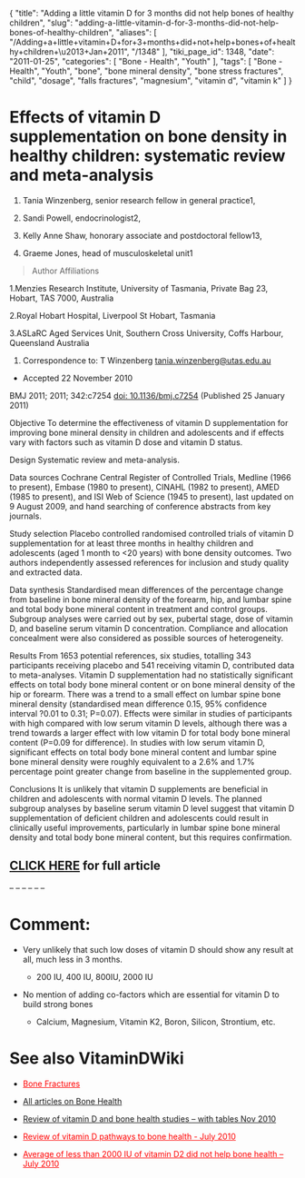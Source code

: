 {
    "title": "Adding a little vitamin D for 3 months did not help bones of healthy children",
    "slug": "adding-a-little-vitamin-d-for-3-months-did-not-help-bones-of-healthy-children",
    "aliases": [
        "/Adding+a+little+vitamin+D+for+3+months+did+not+help+bones+of+healthy+children+\u2013+Jan+2011",
        "/1348"
    ],
    "tiki_page_id": 1348,
    "date": "2011-01-25",
    "categories": [
        "Bone - Health",
        "Youth"
    ],
    "tags": [
        "Bone - Health",
        "Youth",
        "bone",
        "bone mineral density",
        "bone stress fractures",
        "child",
        "dosage",
        "falls fractures",
        "magnesium",
        "vitamin d",
        "vitamin k"
    ]
}


# Effects of vitamin D supplementation on bone density in healthy children: systematic review and meta-analysis

1. Tania Winzenberg, senior research fellow in general practice1,

2. Sandi Powell, endocrinologist2,

3. Kelly Anne Shaw, honorary associate and postdoctoral fellow13,

4. Graeme Jones, head of musculoskeletal unit1

> Author Affiliations

1.Menzies Research Institute, University of Tasmania, Private Bag 23, Hobart, TAS 7000, Australia

2.Royal Hobart Hospital, Liverpool St Hobart, Tasmania

3.ASLaRC Aged Services Unit, Southern Cross University, Coffs Harbour, Queensland Australia

1. Correspondence to: T Winzenberg tania.winzenberg@utas.edu.au

* Accepted 22 November 2010

BMJ 2011; 2011; 342:c7254 [doi: 10.1136/bmj.c7254](https://doi.org/10.1136/bmj.c7254) (Published 25 January 2011)

Objective To determine the effectiveness of vitamin D supplementation for improving bone mineral density in children and adolescents and if effects vary with factors such as vitamin D dose and vitamin D status.

Design Systematic review and meta-analysis.

Data sources Cochrane Central Register of Controlled Trials, Medline (1966 to present), Embase (1980 to present), CINAHL (1982 to present), AMED (1985 to present), and ISI Web of Science (1945 to present), last updated on 9 August 2009, and hand searching of conference abstracts from key journals.

Study selection Placebo controlled randomised controlled trials of vitamin D supplementation for at least three months in healthy children and adolescents (aged 1 month to <20 years) with bone density outcomes. Two authors independently assessed references for inclusion and study quality and extracted data.

Data synthesis Standardised mean differences of the percentage change from baseline in bone mineral density of the forearm, hip, and lumbar spine and total body bone mineral content in treatment and control groups. Subgroup analyses were carried out by sex, pubertal stage, dose of vitamin D, and baseline serum vitamin D concentration. Compliance and allocation concealment were also considered as possible sources of heterogeneity.

Results From 1653 potential references, six studies, totalling 343 participants receiving placebo and 541 receiving vitamin D, contributed data to meta-analyses. Vitamin D supplementation had no statistically significant effects on total body bone mineral content or on bone mineral density of the hip or forearm. There was a trend to a small effect on lumbar spine bone mineral density (standardised mean difference 0.15, 95% confidence interval ?0.01 to 0.31; P=0.07). Effects were similar in studies of participants with high compared with low serum vitamin D levels, although there was a trend towards a larger effect with low vitamin D for total body bone mineral content (P=0.09 for difference). In studies with low serum vitamin D, significant effects on total body bone mineral content and lumbar spine bone mineral density were roughly equivalent to a 2.6% and 1.7% percentage point greater change from baseline in the supplemented group.

Conclusions It is unlikely that vitamin D supplements are beneficial in children and adolescents with normal vitamin D levels. The planned subgroup analyses by baseline serum vitamin D level suggest that vitamin D supplementation of deficient children and adolescents could result in clinically useful improvements, particularly in lumbar spine bone mineral density and total body bone mineral content, but this requires confirmation.

## [CLICK HERE](http://www.bmj.com/content/342/bmj.c7254.full.pdf) for full article

– – – – – – 

# Comment:

* Very unlikely that such low doses of vitamin D should show any result at all, much less in 3 months.  

   * 200 IU, 400 IU, 800IU, 2000 IU

* No mention of adding co-factors which are essential for vitamin D to build strong bones

   * Calcium, Magnesium, Vitamin K2, Boron, Silicon, Strontium, etc.

# See also VitaminDWiki

* <a href="/posts/bone-fractures" style="color: red; text-decoration: underline;" title="This link has an unknown page_id: 1344">Bone Fractures</a>

* [All articles on Bone Health](https://www.VitaminDWiki.com/tiki-browse_categories.php?parentId=6&sort_mode=created_desc)

* [Review of vitamin D and bone health studies – with tables Nov 2010](/posts/review-of-vitamin-d-and-bone-health-studies-with-tables)

* <a href="/posts/review-of-vitamin-d-pathways-to-bone-health" style="color: red; text-decoration: underline;" title="This link has an unknown page_id: 1000">Review of vitamin D pathways to bone health - July 2010</a>

* <a href="/posts/average-of-less-than-2000-iu-of-vitamin-d2-did-not-help-bone-health" style="color: red; text-decoration: underline;" title="This link has an unknown page_id: 613">Average of less than 2000 IU of vitamin D2 did not help bone health – July 2010</a>
